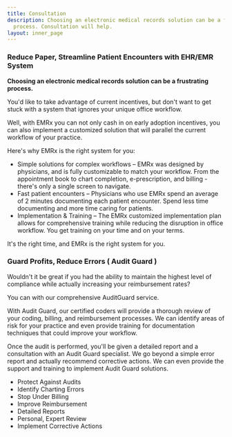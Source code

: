 ```yaml
---
title: Consultation
description: Choosing an electronic medical records solution can be a frustrating
  process. Consultation will help.
layout: inner_page
---
```


### Reduce Paper, Streamline Patient Encounters with EHR/EMR System

**Choosing an electronic medical records solution can be a frustrating process.**

You'd like to take advantage of current incentives, but don't want to get stuck with a system that ignores your unique office workflow.

Well, with EMRx you can not only cash in on early adoption incentives, you can also implement a customized solution that will parallel the current workflow of your practice.

Here's why EMRx is the right system for you:

- Simple solutions for complex workflows – EMRx was designed by physicians, and is fully customizable to match your workflow. From the appointment book to chart completion, e-prescription, and billing - there's only a single screen to navigate.
- Fast patient encounters – Physicians who use EMRx spend an average of 2 minutes documenting each patient encounter. Spend less time documenting and more time caring for patients.
- Implementation & Training – The EMRx customized implementation plan allows for comprehensive training while reducing the disruption in office workflow. You get training on your time and on your terms.

It's the right time, and EMRx is the right system for you.

### Guard Profits, Reduce Errors ( Audit Guard )

Wouldn't it be great if you had the ability to maintain the highest level of compliance while actually increasing your reimbursement rates?

You can with our comprehensive AuditGuard service.

With Audit Guard, our certified coders will provide a thorough review of your coding, billing, and reimbursement processes. We can identify areas of risk for your practice and even provide training for documentation techniques that could improve your workflow.

Once the audit is performed, you'll be given a detailed report and a consultation with an Audit Guard specialist. We go beyond a simple error report and actually recommend corrective actions. We can even provide the support and training to implement Audit Guard solutions.​

- Protect Against Audits
- Identify Charting Errors
- Stop Under Billing
- Improve Reimbursement
- Detailed Reports
- Personal, Expert Review
- Implement Corrective Actions